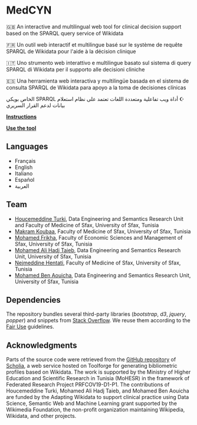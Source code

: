 # MedCYN
🇬🇧 An interactive and multilingual web tool for clinical decision support based on the SPARQL query service of Wikidata

🇫🇷 Un outil web interactif et multilingue basé sur le système de requête SPARQL de Wikidata pour l'aide à la décision clinique

🇮🇹 Uno strumento web interattivo e multilingue basato sul sistema di query SPARQL di Wikidata per il supporto alle decisioni cliniche

🇪🇸 Una herramienta web interactiva y multilingüe basada en el sistema de consulta SPARQL de Wikidata para apoyo a la toma de decisiones clínicas

<span dir="rtl">☪️ أداة ويب تفاعلية ومتعددة اللغات تعتمد على نظام استعلام SPARQL الخاص بويكي بيانات لدعم القرار السريري</span>

**[Instructions](https://youtu.be/7sgdfdK80uw)**

**[Use the tool](https://csisc.github.io/MedCYN/fr.html)**

## Languages
* Français
* English
* Italiano
* Español
* العربية

## Team
* [Houcemeddine Turki](https://scholar.google.ca/citations?user=u25grGjf85sC&hl=fr), Data Engineering and Semantics Research Unit and Faculty of Medicine of Sfax, University of Sfax, Tunisia
* [Makram Koubaa](https://scholar.google.ca/citations?hl=fr&user=K-aVBOkAAAAJ), Faculty of Medicine of Sfax, University of Sfax, Tunisia
* [Mohamed Frikha](https://scholar.google.ca/citations?hl=fr&user=M35RDxAAAAAJ), Faculty of Economic Sciences and Management of Sfax, University of Sfax, Tunisia
* [Mohamed Ali Hadj Taieb](https://scholar.google.ca/citations?user=smOf5DUAAAAJ&hl=fr), Data Engineering and Semantics Research Unit, University of Sfax, Tunisia
* [Nejmeddine Hentati](https://www.linkedin.com/in/nejmeddine-hentati-2a50826), Faculty of Medicine of Sfax, University of Sfax, Tunisia
* [Mohamed Ben Aouicha](https://scholar.google.ca/citations?user=XPVUu-gAAAAJ&hl=fr), Data Engineering and Semantics Research Unit, University of Sfax, Tunisia

## Dependencies
The repository bundles several third-party libraries (*bootstrap*, *d3*, *jquery*, *popper*) and snippets from [Stack Overflow](https://stackoverflow.com). We reuse them according to the [Fair Use](https://en.wikipedia.org/wiki/Fair_use) guidelines.

## Acknowledgments
Parts of the source code were retrieved from the [GitHub repository](https://github.com/WDscholia/scholia) of [Scholia](https://scholia.toolforge.org/), a web service hosted on Toolforge for generating bibliometric profiles based on Wikidata. The work is supported by the Ministry of Higher Education and Scientific Research in Tunisia (MoHESR) in the framework of Federated Research Project PRFCOV19-D1-P1. The contributions of Houcemeddine Turki, Mohamed Ali Hadj Taieb, and Mohamed Ben Aouicha are funded by the Adapting Wikidata to support clinical practice using Data Science, Semantic Web and Machine Learning grant supported by the Wikimedia Foundation, the non-profit organization maintaining Wikipedia, Wikidata, and other projects.
